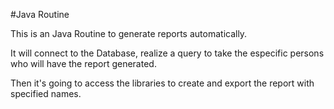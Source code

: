 #Java Routine

This is an Java Routine to generate reports automatically.

It will connect to the Database, realize a query to take the especific persons
who will have the report generated.

Then it's going to access the libraries to create and export the report with
specified names.


